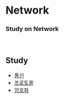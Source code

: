 # Network
<h3>Study on Network</h3>
<br>

## Study
+   [통신](https://github.com/dlwnsgur9242/TIL/tree/main/Network/%ED%86%B5%EC%8B%A0)
+   [프로토콜](https://github.com/dlwnsgur9242/TIL/tree/main/Network/%ED%94%84%EB%A1%9C%ED%86%A0%EC%BD%9C)
+   [암호화](https://github.com/dlwnsgur9242/TIL/tree/main/Network/%EC%95%94%ED%98%B8%ED%99%94)
<br>
